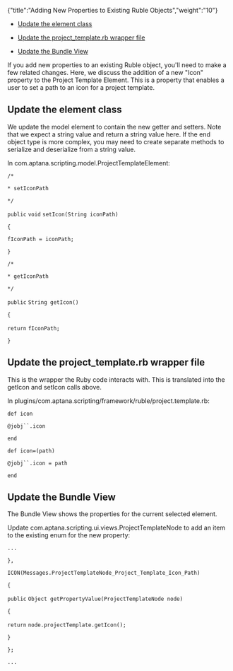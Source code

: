 {"title":"Adding New Properties to Existing Ruble Objects","weight":"10"}

* [Update the element class](#update-the-element-class)

* [Update the project\_template.rb wrapper file](#update-the-project_template.rb-wrapper-file)

* [Update the Bundle View](#update-the-bundle-view)

If you add new properties to an existing Ruble object, you'll need to make a few related changes. Here, we discuss the addition of a new "Icon" property to the Project Template Element. This is a property that enables a user to set a path to an icon for a project template.

## Update the element class

We update the model element to contain the new getter and setters. Note that we expect a string value and return a string value here. If the end object type is more complex, you may need to create separate methods to serialize and deserialize from a string value.

In com.aptana.scripting.model.ProjectTemplateElement:

`/*`

`* setIconPath`

`*/`

`public`  `void` `setIcon(String iconPath)`

`{`

`fIconPath = iconPath;`

`}`

`/*`

`* getIconPath`

`*/`

`public` `String getIcon()`

`{`

`return` `fIconPath;`

`}`

## Update the project\_template.rb wrapper file

This is the wrapper the Ruby code interacts with. This is translated into the getIcon and setIcon calls above.

In plugins/com.aptana.scripting/framework/ruble/project.template.rb:

`def icon`

`@jobj``.icon`

`end`

`def icon=(path)`

`@jobj``.icon = path`

`end`

## Update the Bundle View

The Bundle View shows the properties for the current selected element.

Update com.aptana.scripting.ui.views.ProjectTemplateNode to add an item to the existing enum for the new property:

`...`

`},`

`ICON(Messages.ProjectTemplateNode_Project_Template_Icon_Path)`

`{`

`public` `Object getPropertyValue(ProjectTemplateNode node)`

`{`

`return` `node.projectTemplate.getIcon();`

`}`

`};`

`...`

